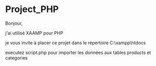 # Project_PHP

Bonjour, 

j'ai utilisé XAAMP pour PHP 

je vous invite à placer ce projet dans le répertoire C:\xampp\htdocs


executez script.php pour importer les données aux tables products et categories
